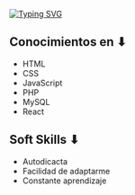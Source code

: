 [![Typing SVG](https://readme-typing-svg.herokuapp.com?size=50&color=00FF00&background=000000&center=true&vCenter=true&width=894&height=100&lines=Desarrollador+Web+Trainee)](https://git.io/typing-svg)

## Conocimientos en ⬇
- HTML
- CSS
- JavaScript
- PHP
- MySQL
- React

## Soft Skills ⬇

- Autodicacta
- Facilidad de adaptarme
- Constante aprendizaje
